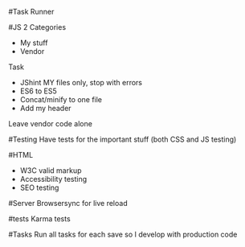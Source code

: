 #Task Runner

#JS
2 Categories
- My stuff
- Vendor

Task
- JShint MY files only, stop with errors
- ES6 to ES5
- Concat/minify to one file
- Add my header

Leave vendor code alone

#Testing
Have tests for the important stuff (both CSS and JS testing)

#HTML
- W3C valid markup
- Accessibility testing
- SEO testing

#Server
Browsersync for live reload

#tests
Karma tests

#Tasks
Run all tasks for each save so I develop with production code